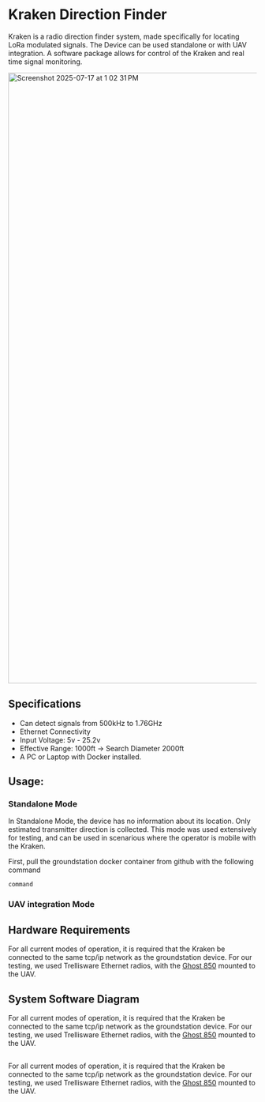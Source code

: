 # Kraken Direction Finder

Kraken is a radio direction finder system, made specifically for locating LoRa modulated signals. The Device can be used standalone or with UAV integration. A software package allows for control of the Kraken and real time signal monitoring. 

<img width="1913" height="1237" alt="Screenshot 2025-07-17 at 1 02 31 PM" src="https://github.com/user-attachments/assets/6aeb6dee-e072-4d0f-a87f-53f8c0e95bd9" />

## Specifications
- Can detect signals from 500kHz to 1.76GHz
- Ethernet Connectivity
- Input Voltage: 5v - 25.2v
- Effective Range: 1000ft -> Search Diameter 2000ft
- A PC or Laptop with Docker installed.

## Usage:

### Standalone Mode

In Standalone Mode, the device has no information about its location. Only estimated transmitter direction is collected. This mode was used extensively for testing, and can be used in scenarious where the operator is mobile with the Kraken.

First, pull the groundstation docker container from github with the following command

    command

### UAV integration Mode


## Hardware Requirements

For all current modes of operation, it is required that the Kraken be connected to the same tcp/ip network as the groundstation device. For our testing, we used Trellisware Ethernet radios, with the [Ghost 850](https://www.trellisware.com/trellisware-radios/tw-ghost-870/) mounted to the UAV. 

## System Software Diagram
For all current modes of operation, it is required that the Kraken be connected to the same tcp/ip network as the groundstation device. For our testing, we used Trellisware Ethernet radios, with the [Ghost 850](https://www.trellisware.com/trellisware-radios/tw-ghost-870/) mounted to the UAV. 

## 
For all current modes of operation, it is required that the Kraken be connected to the same tcp/ip network as the groundstation device. For our testing, we used Trellisware Ethernet radios, with the [Ghost 850](https://www.trellisware.com/trellisware-radios/tw-ghost-870/) mounted to the UAV. 
